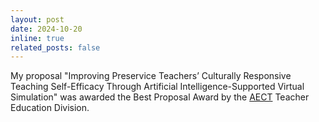 ```yaml
---
layout: post
date: 2024-10-20 
inline: true
related_posts: false
---
```


My proposal "Improving Preservice Teachers’ Culturally Responsive Teaching Self-Efficacy Through Artificial Intelligence-Supported Virtual Simulation" was awarded the Best Proposal Award by the [AECT](https://convention.aect.org/) Teacher Education Division.

